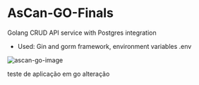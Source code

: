# AsCan-GO-Finals
Golang CRUD API service with Postgres integration
- Used: Gin and gorm framework, environment variables .env

![ascan-go-image](https://user-images.githubusercontent.com/69211568/203331441-aa2cc711-5660-4423-8a20-e44d43290973.png)



teste de aplicação em go
alteração 